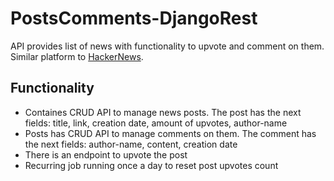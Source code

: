 # PostsComments-DjangoRest

API provides list of news with functionality to upvote and comment on them. Similar platform to [HackerNews](https://news.ycombinator.com/).

## Functionality

- Containes CRUD API to manage news posts. The post has the next fields: title, link, creation date, amount of upvotes, author-name
- Posts has CRUD API to manage comments on them. The comment has the next fields: author-name, content, creation date
- There is an endpoint to upvote the post
- Recurring job running once a day to reset post upvotes count

